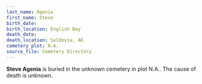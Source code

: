 ```yaml
---
last_name: Agenia
first_name: Steve
birth_date:
birth_location: English Bay
death_date:
death_location: Seldovia, AK
cemetery_plot: N.A.
source_file: Cemetery Directory
---
```

**Steve   Agenia** is buried in the unknown cemetery in plot N.A..  The cause of death is unknown.




